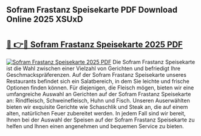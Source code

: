 ## Sofram Frastanz Speisekarte PDF Download Online 2025 XSUxD

# <h2><a href="http://gc8ucmr.nevu.top/?p=Sofram+Frastanz+Speisekarte">🔗 👉🔴 Sofram Frastanz Speisekarte 2025 PDF</a></h2>

[![Sofram Frastanz Speisekarte 2025 PDF](https://i.imgur.com/dBaPXMq.png)](http://gc8ucmr.nevu.top/?p=Sofram+Frastanz+Speisekarte)
Die Sofram Frastanz Speisekarte ist die Wahl zwischen einer Vielzahl von Gerichten und befriedigt Ihre Geschmackspräferenzen. Auf der Sofram Frastanz Speisekarte unseres Restaurants befindet sich ein Salatbereich, in dem Sie leichte und frische Optionen finden können. Für diejenigen, die Fleisch mögen, bieten wir eine umfangreiche Auswahl an Gerichten auf der Sofram Frastanz Speisekarte an: Rindfleisch, Schweinefleisch, Huhn und Fisch. Unseren Auserwählten bieten wir exquisite Gerichte wie Schaschlik und Steak an, die auf einem alten, natürlichen Feuer zubereitet werden. In jedem Fall sind wir bereit, Ihnen bei der Auswahl der Speisen auf der Sofram Frastanz Speisekarte zu helfen und Ihnen einen angenehmen und bequemen Service zu bieten.
